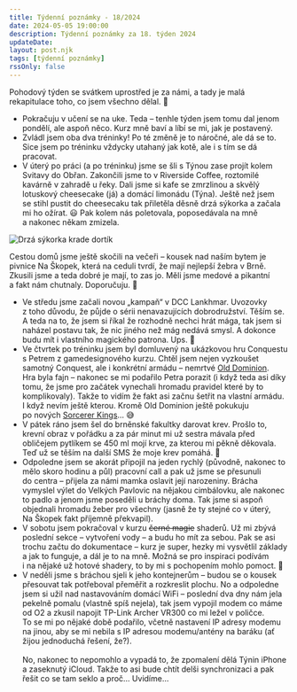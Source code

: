 ```yaml
---
title: Týdenní poznámky - 18/2024
date: 2024-05-05 19:00:00
description: Týdenní poznámky za 18. týden 2024
updateDate:
layout: post.njk
tags: [týdenní poznámky]
rssOnly: false
---
```

Pohodový týden se svátkem uprostřed je za námi, a tady je malá rekapitulace toho, co jsem všechno dělal. 🙂
- Pokračuju v učení se na uke. Teda – tenhle týden jsem tomu dal jenom pondělí, ale aspoň něco. Kurz mně baví a líbí se mi, jak je postavený.
- Zvládl jsem oba dva tréninky! Po té změně je to náročné, ale dá se to. Sice jsem po tréninku vždycky utahaný jak kotě, ale i s tím se dá pracovat.
- V úterý po práci (a po tréninku) jsme se šli s Týnou zase projít kolem Svitavy do Obřan. Zakončili jsme to v Riverside Coffee, roztomilé kavárně v zahradě u řeky. Dali jsme si kafe se zmrzlinou a skvělý lotuskový cheesecake (já) a domácí limonádu (Týna). Ještě než jsem se stihl pustit do cheesecaku tak přiletěla děsně drzá sýkorka a začala mi ho ožírat. 😃 Pak kolem nás poletovala, poposedávala na mně a nakonec někam zmizela.

<img src="/images/sykorka.webp" alt="Drzá sýkorka krade dortík">

Cestou domů jsme ještě skočili na večeři – kousek nad naším bytem je pivnice Na Škopek, která na ceduli tvrdí, že mají nejlepší žebra v Brně. Zkusili jsme a teda dobré je mají, to zas jo. Měli jsme medové a pikantní a fakt nám chutnaly. Doporučuju. 🙂
- Ve středu jsme začali novou „kampaň“ v DCC Lankhmar. Uvozovky z toho důvodu, že půjde o sérii nenavazujících dobrodružství. Těším se.<br>
A teda na to, že jsem si říkal že rozhodně nechci hrát mága, tak jsem si naházel postavu tak, že nic jiného než mág nedává smysl. A dokonce budu mít i vlastního magického patrona. Ups. 🙂
- Ve čtvrtek po tréninku jsem byl domluvený na ukázkovou hru Conquestu s Petrem z gamedesignového kurzu. Chtěl jsem nejen vyzkoušet samotný Conquest, ale i konkrétní armádu – nemrtvé [Old Dominion](https://www.para-bellum.com/the-old-dominion/).<br>
Hra byla fajn – nakonec se mi podařilo Petra porazit (i když teda asi díky tomu, že jsme pro začátek vynechali hromadu pravidel které by to komplikovaly). Takže to vidím že fakt asi začnu šetřit na vlastní armádu. I když nevím ještě kterou. Kromě Old Dominion ještě pokukuju po nových [Sorcerer Kings](https://www.para-bellum.com/the-sorcerer-kings/)… 😅
- V pátek ráno jsem šel do brněnské fakultky darovat krev. Prošlo to, krevní obraz v pořádku a za pár minut mi už sestra mávala před obličejem pytlíkem se 450 ml mojí krve, za kterou mi pěkně děkovala. Teď už se těším na další SMS že moje krev pomáhá. 🙂
- Odpoledne jsem se akorát připojil na jeden rychlý (původně, nakonec to mělo skoro hodinu a půl) pracovní call a pak už jsme se přesunuli do centra – přijela za námi mamka oslavit její narozeniny. Brácha vymyslel výlet do Velkých Pavlovic na nějakou cimbálovku, ale nakonec to padlo a jenom jsme poseděli u bráchy doma. Tak jsme si aspoň objednali hromadu žeber pro všechny (jasně že ty stejné co v úterý, Na Škopek fakt příjemně překvapil).
- V sobotu jsem pokračoval v kurzu ~~černé magie~~ shaderů. Už mi zbývá poslední sekce – vytvoření vody – a budu ho mít za sebou. Pak se asi trochu začtu do dokumentace – kurz je super, hezky mi vysvětlil základy a jak to funguje, a dál je to na mně. Možná se pro inspiraci podívám i na nějaké už hotové shadery, to by mi s pochopením mohlo pomoct. 🙂
- V neděli jsme s bráchou sjeli k jeho kontejnerům – budou se o kousek přesouvat tak potřeboval přeměřit a rozkreslit plochu. No a odpoledne jsem si užil nad nastavováním domácí WiFi – poslední dva dny nám jela pekelně pomalu (vlastně spíš nejela), tak jsem vypojil modem co máme od O2 a zkusil napojit TP-Link Archer VR300 co mi ležel v poličce. To se mi po nějaké době podařilo, včetně nastavení IP adresy modemu na jinou, aby se mi nebila s IP adresou modemu/antény na baráku (ať žijou jednoduchá řešení, že?).<br><br>No, nakonec to nepomohlo a vypadá to, že zpomalení dělá Týnin iPhone a zaseknutý iCloud. Takže to asi bude chtít delši synchronizaci a pak řešit co se tam seklo a proč… Uvidíme…